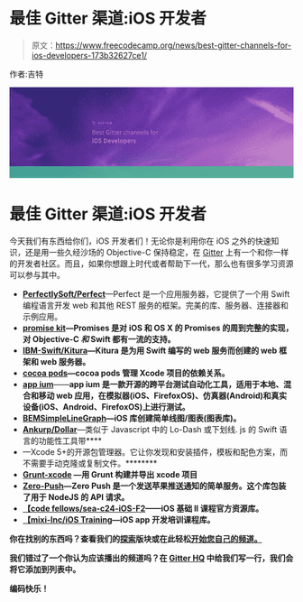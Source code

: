 # 最佳 Gitter 渠道:iOS 开发者

> 原文：<https://www.freecodecamp.org/news/best-gitter-channels-for-ios-developers-173b32627ce1/>

作者:吉特

![1*4ZIJAn1D3T4PHArLCtYsFg](img/eac7a6b8c63f356192a7373bc3e63adb.png)

# 最佳 Gitter 渠道:iOS 开发者

今天我们有东西给你们，iOS 开发者们！无论你是利用你在 iOS 之外的快速知识，还是用一些久经沙场的 Objective-C 保持稳定，在 [Gitter](https://gitter.im) 上有一个和你一样的开发者社区。而且，如果你想跟上时代或者帮助下一代，那么也有很多学习资源可以参与其中。

*   [**PerfectlySoft/Perfect**](https://gitter.im/PerfectlySoft/Perfect?utm_source=blog&utm_medium=content&utm_campaign=ios)—Perfect 是一个应用服务器，它提供了一个用 Swift 编程语言开发 web 和其他 REST 服务的框架。完美的库、服务器、连接器和示例应用。
*   [**promise kit**](https://gitter.im/mxcl/PromiseKit?utm_source=blog&utm_medium=content&utm_campaign=ios)**—Promises 是对 iOS 和 OS X 的 Promises 的周到完整的实现，对 Objective-C *和* Swift 都有一流的支持。**
*   **[**IBM-Swift/Kitura**](https://gitter.im/IBM-Swift/Kitura?utm_source=blog&utm_medium=content&utm_campaign=ios)—Kitura 是为用 Swift 编写的 web 服务而创建的 web 框架和 web 服务器。**
*   **[**cocoa pods**](https://gitter.im/CocoaPods/CocoaPods?utm_source=blog&utm_medium=content&utm_campaign=ios)—cocoa pods 管理 Xcode 项目的依赖关系。**
*   **[**app ium**](https://gitter.im/appium/appium?utm_source=blog&utm_medium=content&utm_campaign=ios)**——**app ium 是一款开源的跨平台测试自动化工具，适用于本地、混合和移动 web 应用，在模拟器(iOS、FirefoxOS)、仿真器(Android)和真实设备(iOS、Android、FirefoxOS)上进行测试。**
*   **[**BEMSimpleLineGraph**](https://gitter.im/Boris-Em/BEMSimpleLineGraph?utm_source=blog&utm_medium=content&utm_campaign=ios)—iOS 库创建简单线图/图表(图表库)。**
*   **[**Ankurp/Dollar**](https://gitter.im/ankurp/Dollar?utm_source=blog&utm_medium=content&utm_campaign=ios)**—类似于 Javascript 中的 Lo-Dash 或下划线. js 的 Swift 语言的功能性工具带****
*   ****[](https://gitter.im/alcatraz/Alcatraz?utm_source=blog&utm_medium=content&utm_campaign=ios)****—Xcode 5+的开源包管理器。它让你发现和安装插件，模板和配色方案，而不需要手动克隆或复制文件。********
*   ******[**Grunt-xcode**](https://gitter.im/matiassingers/grunt-xcode?utm_source=blog&utm_medium=content&utm_campaign=ios) —用 Grunt 构建并导出 xcode 项目******
*   ****[**Zero-Push**](https://gitter.im/linitix/nzero-push?utm_source=blog&utm_medium=content&utm_campaign=ios)—Zero Push 是一个发送苹果推送通知的简单服务。这个库包装了用于 NodeJS 的 API 请求。****
*   ****[**【code fellows/sea-c24-iOS-F2**](https://gitter.im/codefellows/sea-c24-iOS-F2?utm_source=blog&utm_medium=content&utm_campaign=ios)——iOS 基础 II 课程官方资源库。****
*   ****[**【mixi-Inc/iOS Training**](https://gitter.im/mixi-inc/iOSTraining?utm_source=blog&utm_medium=content&utm_campaign=ios)—iOS app 开发培训课程库。****

****你在找别的东西吗？查看我们的[探索](https://gitter.im/explore/tags/javascript,php,ruby)版块或在此轻松[开始您自己的频道。](https://gitter.im/home#createroom)****

****我们错过了一个你认为应该播出的频道吗？在 [Gitter HQ](https://gitter.im/gitterHQ/gitter) 中给我们写一行，我们会将它添加到列表中。****

****编码快乐！****